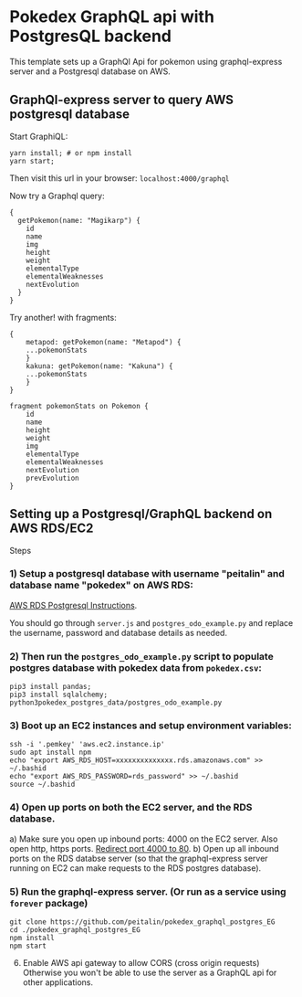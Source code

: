 


# Pokedex GraphQL api with PostgresQL backend

This template sets up a GraphQl Api for pokemon using graphql-express server and a Postgresql database on AWS.

## GraphQl-express server to query AWS postgresql database

Start GraphiQL:
```
yarn install; # or npm install
yarn start;
```

Then visit this url in your browser:
`localhost:4000/graphql`

Now try a Graphql query:
```
{
  getPokemon(name: "Magikarp") {
    id
    name
    img
    height
    weight
    elementalType
    elementalWeaknesses
    nextEvolution
  }
}
```

Try another! with fragments:

```
{
	metapod: getPokemon(name: "Metapod") {
	...pokemonStats
	}
	kakuna: getPokemon(name: "Kakuna") {
	...pokemonStats
	}
}

fragment pokemonStats on Pokemon {
	id
	name
	height
	weight
	img
	elementalType
	elementalWeaknesses
	nextEvolution
	prevEvolution
}
```


## Setting up a Postgresql/GraphQL backend on AWS RDS/EC2
Steps

### 1) Setup a postgresql database with username "peitalin" and database name "pokedex" on AWS RDS:
[AWS RDS Postgresql Instructions]( http://docs.aws.amazon.com/AmazonRDS/latest/UserGuide/CHAP_GettingStarted.CreatingConnecting.PostgreSQL.html ).

You should go through `server.js` and `postgres_odo_example.py` and replace the username, password and database details as needed.


### 2) Then run the `postgres_odo_example.py` script to populate postgres database with pokedex data from `pokedex.csv`:

```
pip3 install pandas;
pip3 install sqlalchemy;
python3pokedex_postgres_data/postgres_odo_example.py
```

### 3) Boot up an EC2 instances and setup environment variables:
```
ssh -i '.pemkey' 'aws.ec2.instance.ip'
sudo apt install npm
echo "export AWS_RDS_HOST=xxxxxxxxxxxxxx.rds.amazonaws.com" >> ~/.bashid
echo "export AWS_RDS_PASSWORD=rds_password" >> ~/.bashid
source ~/.bashid
```

### 4) Open up ports on both the EC2 server, and the RDS database.
a) Make sure you open up inbound ports: 4000 on the EC2 server. Also open http, https ports.
[Redirect port 4000 to 80](http://stackoverflow.com/questions/16573668/best-practices-when-running-node-js-with-port-80-ubuntu-linode).
b) Open up all inbound ports on the RDS databse server (so that the graphql-express server running on EC2 can make requests to the RDS postgres database).


### 5) Run the graphql-express server. (Or run as a service using `forever` package)
```
git clone https://github.com/peitalin/pokedex_graphql_postgres_EG
cd ./pokedex_graphql_postgres_EG
npm install
npm start
```

6. Enable AWS api gateway to allow CORS (cross origin requests)
Otherwise you won't be able to use the server as a GraphQL api for other applications.

